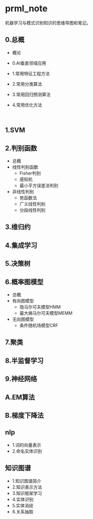 # prml_note
机器学习与模式识别知识的思维导图和笔记。



## 0.总概

- 概论

- 0.AI垂直领域应用

- 1.常用特征工程方法

- 2.常用分类算法

- 3.常用回归预测算法

- 4.常用优化方法

  ​


## 1.SVM

## 2.判别函数

- 总概
- 线性判别函数
  - Fisher判别
  - 感知机
  - 最小平方误差法判别
- 非线性判别
  - 势函数法
  - 广义线性判别
  - 分段线性判别

## 3.维归约

## 4.集成学习

## 5.决策树

## 6.概率图模型

- 总概
- 有向图模型
  - 隐马尔可夫模型HMM
  - 最大熵马尔可夫模型MEMM
- 无向图模型
  - 条件随机场模型CRF


## 7.聚类

## 8.半监督学习

## 9.神经网络



## A.EM算法

## B.梯度下降法




## nlp

- 1.词的向量表示
- 2.命名实体识别

## 知识图谱

- 1.知识图谱简介
- 2.知识表示方法
- 3.知识框架学习
- 4.实体识别
- 5.实体消歧
- 6.关系抽取